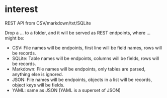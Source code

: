 # interest
REST API from CSV/markdown/txt/SQLite

Drop a ... to a folder, and it will be served as REST endpoints, where ... might be:

- CSV: File names will be endpoints, first line will be field names, rows will be records.
- SQLite: Table names will be endpoints, columns will be fields, rows will be records.
- Markdown: File names will be endpoints, only tables are parsed, anything else is ignored.
- JSON: File names will be endpoints, objects in a list will be records, object keys will be fields.
- YAML: same as JSON (YAML is a superset of JSON)
